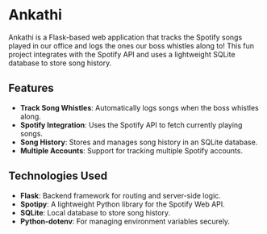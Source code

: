 # Ankathi

Ankathi is a Flask-based web application that tracks the Spotify songs played in our office and logs the ones our boss whistles along to! This fun project integrates with the Spotify API and uses a lightweight SQLite database to store song history.

## Features

- **Track Song Whistles**: Automatically logs songs when the boss whistles along.
- **Spotify Integration**: Uses the Spotify API to fetch currently playing songs.
- **Song History**: Stores and manages song history in an SQLite database.
- **Multiple Accounts**: Support for tracking multiple Spotify accounts.

## Technologies Used 

- **Flask**: Backend framework for routing and server-side logic.
- **Spotipy**: A lightweight Python library for the Spotify Web API.
- **SQLite**: Local database to store song history.
- **Python-dotenv**: For managing environment variables securely.
